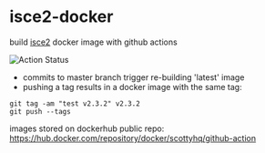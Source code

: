 # isce2-docker
build [isce2](https://github.com/isce-framework/isce2) docker image with github actions

![Action Status](https://github.com/scottyhq/isce2-docker/workflows/publish-docker/badge.svg)

* commits to master branch trigger re-building 'latest' image 
* pushing a tag results in a docker image with the same tag:
```
git tag -am "test v2.3.2" v2.3.2
git push --tags
```

images stored on dockerhub public repo:
https://hub.docker.com/repository/docker/scottyhq/github-action


